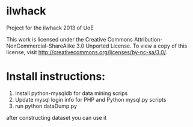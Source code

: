 ilwhack
=======

Project for the ilwhack 2013 of UoE

This work is licensed under the Creative Commons Attribution-NonCommercial-ShareAlike 3.0 Unported License. To view a copy of this license, visit http://creativecommons.org/licenses/by-nc-sa/3.0/.

Install instructions:
========

1. Install python-mysqldb for data mining scrips
2. Update mysql login info for PHP and Python mysql.py scripts
3. run python dataDump.py

after constructing dataset you can use it
